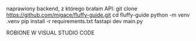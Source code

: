 naprawiony backend, z którego brałam API: 
git clone https://github.com/migace/fluffy-guide.git
cd fluffy-guide
python -m venv .venv
pip install -r requirements.txt
fastapi dev main.py

ROBIONE W VISUAL STUDIO CODE
